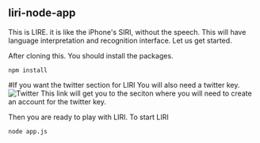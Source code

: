 ## liri-node-app

This is LIRE. it is like the iPhone's SIRI, without the speech. This will have language interpretation and recognition interface. Let us get started. 

After cloning this. You should install the packages. 

```
npm install
```

#If you want the twitter section for LIRI
You will also need a twitter key. ![Twitter](https://apps.twitter.com/app/new) This link will get you to the seciton where you will need to create an account for the twitter key.

Then you are ready to play with LIRI. To start LIRI

```
node app.js
```

